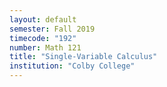 ```yaml
---
layout: default
semester: Fall 2019
timecode: "192"
number: Math 121
title: "Single-Variable Calculus"
institution: "Colby College"
---
```

